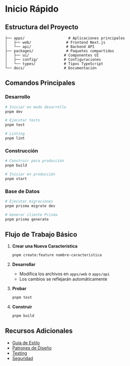 # Inicio Rápido

## Estructura del Proyecto

```
├── apps/                    # Aplicaciones principales
│   ├── web/                # Frontend Next.js
│   └── api/                # Backend API
├── packages/               # Paquetes compartidos
│   ├── ui/                # Componentes UI
│   ├── config/            # Configuraciones
│   └── types/             # Tipos TypeScript
└── docs/                  # Documentación
```

## Comandos Principales

### Desarrollo

```bash
# Iniciar en modo desarrollo
pnpm dev

# Ejecutar tests
pnpm test

# Linting
pnpm lint
```

### Construcción

```bash
# Construir para producción
pnpm build

# Iniciar en producción
pnpm start
```

### Base de Datos

```bash
# Ejecutar migraciones
pnpm prisma migrate dev

# Generar cliente Prisma
pnpm prisma generate
```

## Flujo de Trabajo Básico

1. **Crear una Nueva Característica**

   ```bash
   pnpm create:feature nombre-caracteristica
   ```

2. **Desarrollar**

   - Modifica los archivos en `apps/web` o `apps/api`
   - Los cambios se reflejarán automáticamente

3. **Probar**

   ```bash
   pnpm test
   ```

4. **Construir**
   ```bash
   pnpm build
   ```

## Recursos Adicionales

- [Guía de Estilo](./development/coding-standards/style-guide.md)
- [Patrones de Diseño](./development/design-patterns.md)
- [Testing](./development/testing.md)
- [Seguridad](./guides/security/README.md)
